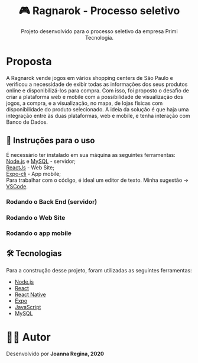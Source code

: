 <h1 align="center">
  🎮 Ragnarok - Processo seletivo
</h1>
<p align="center">Projeto desenvolvido para o processo seletivo da empresa Primi Tecnologia.</p>

# Proposta
A Ragnarok vende jogos em vários shopping centers de São Paulo e verificou a
necessidade de exibir todas as informações dos seus produtos online e
disponibilizá-los para compra. Com isso, foi proposto o desafio de criar a plataforma web e mobile 
com a possibilidade de visualização dos jogos, a compra, e a visualização, no mapa, de lojas físicas 
com disponibilidade do produto selecionado.
A ideia da solução é que haja uma integração entre às duas plataformas, web e mobile, e tenha interação com Banco de Dados.

## 🎲 Instruções para o uso
É necessário ter instalado em sua máquina as seguintes ferramentas: <br/>
[Node.js](https://nodejs.org/en/) e [MySQL](https://www.mysql.com) - servidor; <br/>
[ReactJs](https://pt-br.reactjs.org) - Web Site; <br/>
[Expo-cli](https://docs.expo.io/workflow/expo-cli/) - App mobile; <br/>
Para trabalhar com o código, é ideal um editor de texto. Minha sugestão -> [VSCode](https://code.visualstudio.com/).

### Rodando o Back End (servidor)

### Rodando o Web Site

### Rodando o app mobile


## 🛠️ Tecnologias

Para a construção desse projeto, foram utilizadas as seguintes ferramentas:

- [Node.js](https://nodejs.org/en/)
- [React](https://pt-br.reactjs.org/)
- [React Native](https://reactnative.dev/)
- [Expo](https://docs.expo.io)
- [JavaScript](https://developer.mozilla.org/pt-BR/docs/Web/JavaScript)
- [MySQL](https://www.mysql.com)

# 👧🏻 Autor
Desenvolvido por <b>Joanna Regina<b>, 2020
